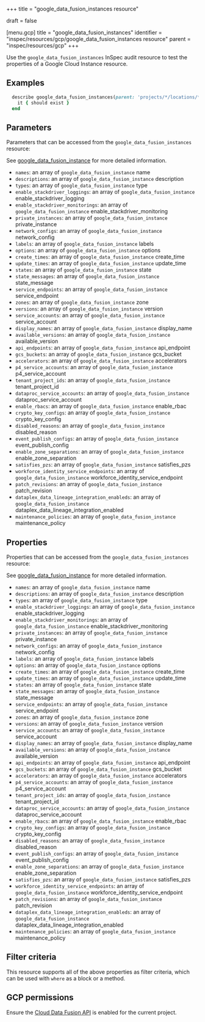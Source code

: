 +++
title = "google_data_fusion_instances resource"

draft = false



[menu.gcp]
title = "google_data_fusion_instances"
identifier = "inspec/resources/gcp/google_data_fusion_instances resource"
parent = "inspec/resources/gcp"
+++

Use the `google_data_fusion_instances` InSpec audit resource to test the properties of a Google Cloud Instance resource.

## Examples

```ruby
  describe google_data_fusion_instances(parent: 'projects/*/locations/*') do
    it { should exist }
  end
```

## Parameters

Parameters that can be accessed from the `google_data_fusion_instances` resource:

See [google_data_fusion_instance](google_data_fusion_instance) for more detailed information.

* `names`: an array of `google_data_fusion_instance` name
* `descriptions`: an array of `google_data_fusion_instance` description
* `types`: an array of `google_data_fusion_instance` type
* `enable_stackdriver_loggings`: an array of `google_data_fusion_instance` enable_stackdriver_logging
* `enable_stackdriver_monitorings`: an array of `google_data_fusion_instance` enable_stackdriver_monitoring
* `private_instances`: an array of `google_data_fusion_instance` private_instance
* `network_configs`: an array of `google_data_fusion_instance` network_config
* `labels`: an array of `google_data_fusion_instance` labels
* `options`: an array of `google_data_fusion_instance` options
* `create_times`: an array of `google_data_fusion_instance` create_time
* `update_times`: an array of `google_data_fusion_instance` update_time
* `states`: an array of `google_data_fusion_instance` state
* `state_messages`: an array of `google_data_fusion_instance` state_message
* `service_endpoints`: an array of `google_data_fusion_instance` service_endpoint
* `zones`: an array of `google_data_fusion_instance` zone
* `versions`: an array of `google_data_fusion_instance` version
* `service_accounts`: an array of `google_data_fusion_instance` service_account
* `display_names`: an array of `google_data_fusion_instance` display_name
* `available_versions`: an array of `google_data_fusion_instance` available_version
* `api_endpoints`: an array of `google_data_fusion_instance` api_endpoint
* `gcs_buckets`: an array of `google_data_fusion_instance` gcs_bucket
* `accelerators`: an array of `google_data_fusion_instance` accelerators
* `p4_service_accounts`: an array of `google_data_fusion_instance` p4_service_account
* `tenant_project_ids`: an array of `google_data_fusion_instance` tenant_project_id
* `dataproc_service_accounts`: an array of `google_data_fusion_instance` dataproc_service_account
* `enable_rbacs`: an array of `google_data_fusion_instance` enable_rbac
* `crypto_key_configs`: an array of `google_data_fusion_instance` crypto_key_config
* `disabled_reasons`: an array of `google_data_fusion_instance` disabled_reason
* `event_publish_configs`: an array of `google_data_fusion_instance` event_publish_config
* `enable_zone_separations`: an array of `google_data_fusion_instance` enable_zone_separation
* `satisfies_pzs`: an array of `google_data_fusion_instance` satisfies_pzs
* `workforce_identity_service_endpoints`: an array of `google_data_fusion_instance` workforce_identity_service_endpoint
* `patch_revisions`: an array of `google_data_fusion_instance` patch_revision
* `dataplex_data_lineage_integration_enableds`: an array of `google_data_fusion_instance` dataplex_data_lineage_integration_enabled
* `maintenance_policies`: an array of `google_data_fusion_instance` maintenance_policy

## Properties

Properties that can be accessed from the `google_data_fusion_instances` resource:

See [google_data_fusion_instance](google_data_fusion_instance) for more detailed information.

* `names`: an array of `google_data_fusion_instance` name
* `descriptions`: an array of `google_data_fusion_instance` description
* `types`: an array of `google_data_fusion_instance` type
* `enable_stackdriver_loggings`: an array of `google_data_fusion_instance` enable_stackdriver_logging
* `enable_stackdriver_monitorings`: an array of `google_data_fusion_instance` enable_stackdriver_monitoring
* `private_instances`: an array of `google_data_fusion_instance` private_instance
* `network_configs`: an array of `google_data_fusion_instance` network_config
* `labels`: an array of `google_data_fusion_instance` labels
* `options`: an array of `google_data_fusion_instance` options
* `create_times`: an array of `google_data_fusion_instance` create_time
* `update_times`: an array of `google_data_fusion_instance` update_time
* `states`: an array of `google_data_fusion_instance` state
* `state_messages`: an array of `google_data_fusion_instance` state_message
* `service_endpoints`: an array of `google_data_fusion_instance` service_endpoint
* `zones`: an array of `google_data_fusion_instance` zone
* `versions`: an array of `google_data_fusion_instance` version
* `service_accounts`: an array of `google_data_fusion_instance` service_account
* `display_names`: an array of `google_data_fusion_instance` display_name
* `available_versions`: an array of `google_data_fusion_instance` available_version
* `api_endpoints`: an array of `google_data_fusion_instance` api_endpoint
* `gcs_buckets`: an array of `google_data_fusion_instance` gcs_bucket
* `accelerators`: an array of `google_data_fusion_instance` accelerators
* `p4_service_accounts`: an array of `google_data_fusion_instance` p4_service_account
* `tenant_project_ids`: an array of `google_data_fusion_instance` tenant_project_id
* `dataproc_service_accounts`: an array of `google_data_fusion_instance` dataproc_service_account
* `enable_rbacs`: an array of `google_data_fusion_instance` enable_rbac
* `crypto_key_configs`: an array of `google_data_fusion_instance` crypto_key_config
* `disabled_reasons`: an array of `google_data_fusion_instance` disabled_reason
* `event_publish_configs`: an array of `google_data_fusion_instance` event_publish_config
* `enable_zone_separations`: an array of `google_data_fusion_instance` enable_zone_separation
* `satisfies_pzs`: an array of `google_data_fusion_instance` satisfies_pzs
* `workforce_identity_service_endpoints`: an array of `google_data_fusion_instance` workforce_identity_service_endpoint
* `patch_revisions`: an array of `google_data_fusion_instance` patch_revision
* `dataplex_data_lineage_integration_enableds`: an array of `google_data_fusion_instance` dataplex_data_lineage_integration_enabled
* `maintenance_policies`: an array of `google_data_fusion_instance` maintenance_policy

## Filter criteria

This resource supports all of the above properties as filter criteria, which can be used
with `where` as a block or a method.

## GCP permissions

Ensure the [Cloud Data Fusion API](https://console.cloud.google.com/apis/library/datafusion.googleapis.com) is enabled for the current project.
